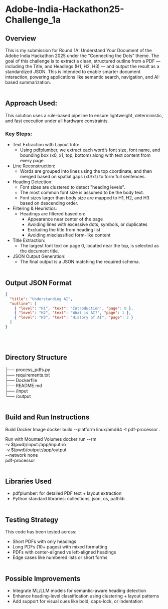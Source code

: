 # Adobe-India-Hackathon25-Challenge_1a

## Overview
This is my submission for Round 1A: Understand Your Document of the Adobe India Hackathon 2025 under the “Connecting the Dots” theme.
The goal of this challenge is to extract a clean, structured outline from a PDF — including the Title, and Headings (H1, H2, H3) — and output the result as a standardized JSON. This is intended to enable smarter document interaction, powering applications like semantic search, navigation, and AI-based summarization.
<br><br>

## Approach Used:
This solution uses a rule-based pipeline to ensure lightweight, deterministic, and fast execution under all hardware constraints.
### Key Steps:
- Text Extraction with Layout Info:
    - Using pdfplumber, we extract each word’s font size, font name, and bounding box (x0, x1, top, bottom) along with text content from every page.
- Line Reconstruction:
    - Words are grouped into lines using the top coordinate, and then merged based on spatial gaps (x0/x1) to form full sentences.
- Heading Detection:
    - Font sizes are clustered to detect "heading levels".
    - The most common font size is assumed to be the body text.
    - Font sizes larger than body size are mapped to H1, H2, and H3 based on descending order.
- Filtering & Heuristics:
    - Headings are filtered based on:
      - Appearance near center of the page
      - Avoiding lines with excessive dots, symbols, or duplicates
      - Excluding the title from heading list
      - Avoiding misclassified form-like content
- Title Extraction:
    - The largest font text on page 0, located near the top, is selected as the document title.
- JSON Output Generation:
    - The final output is a JSON matching the required schema.
<br><br>

## Output JSON Format
```json
{
  "title": "Understanding AI",
  "outline": [
    { "level": "H1", "text": "Introduction", "page": 0 },
    { "level": "H2", "text": "What is AI?", "page": 1 },
    { "level": "H3", "text": "History of AI", "page": 2 }
  ]
}
```
<br><br>

## Directory Structure
├── process_pdfs.py  
├── requirements.txt  <br>
├── Dockerfile            <br>
├── README.md             <br>
├── /input                <br>
└── /output               <br>
<br>

## Build and Run Instructions
Build Docker Image
docker build --platform linux/amd64 -t pdf-processor .

Run with Mounted Volumes
docker run --rm \
  -v $(pwd)/input:/app/input:ro \
  -v $(pwd)/output:/app/output \
  --network none \
  pdf-processor
<br><br>

## Libraries Used
- pdfplumber: for detailed PDF text + layout extraction
- Python standard libraries: collections, json, os, pathlib
<br><br>

## Testing Strategy
This code has been tested across:
- Short PDFs with only headings
- Long PDFs (10+ pages) with mixed formatting
- PDFs with center-aligned vs left-aligned headings
- Edge cases like numbered lists or short forms
<br><br>

## Possible Improvements
- Integrate ML/LLM models for semantic-aware heading detection
- Enhance heading-level classification using clustering + layout patterns
- Add support for visual cues like bold, caps-lock, or indentation
